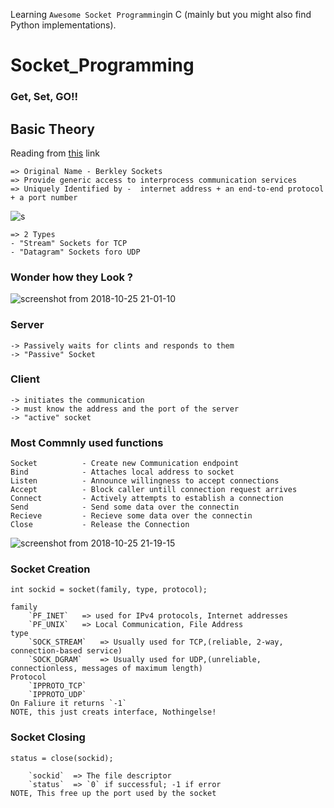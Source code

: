 Learning `Awesome Socket Programming`in C (mainly but you might also find Python implementations).

# Socket_Programming

### Get, Set, GO!!

## Basic Theory

Reading from [this](https://www.csd.uoc.gr/~hy556/material/tutorials/cs556-3rd-tutorial.pdf) link

    => Original Name - Berkley Sockets
    => Provide generic access to interprocess communication services
    => Uniquely Identified by -  internet address + an end-to-end protocol + a port number
    
   
![s](https://user-images.githubusercontent.com/30762887/47511901-bcdc8f80-d898-11e8-97d9-d0d664db6a04.png)


    => 2 Types
    - "Stream" Sockets for TCP
    - "Datagram" Sockets foro UDP

### Wonder how they Look ?
![screenshot from 2018-10-25 21-01-10](https://user-images.githubusercontent.com/30762887/47512226-5e63e100-d899-11e8-8bd5-4b08ec3fdb09.png)

### Server

    -> Passively waits for clints and responds to them 
    -> "Passive" Socket
### Client
    -> initiates the communication
    -> must know the address and the port of the server
    -> "active" socket
    
### Most Commnly used functions

    Socket          - Create new Communication endpoint
    Bind            - Attaches local address to socket
    Listen          - Announce willingness to accept connections
    Accept          - Block caller untill connection request arrives
    Connect         - Actively attempts to establish a connection
    Send            - Send some data over the connectin
    Recieve         - Recieve some data over the connectin
    Close           - Release the Connection

![screenshot from 2018-10-25 21-19-15](https://user-images.githubusercontent.com/30762887/47513387-c4516800-d89b-11e8-827f-32e354e4884a.png)

### Socket Creation
`int sockid = socket(family, type, protocol);`

    family
        `PF_INET`   => used for IPv4 protocols, Internet addresses 
        `PF_UNIX`   => Local Communication, File Address
    type
        `SOCK_STREAM`   => Usually used for TCP,(reliable, 2-way, connection-based service)
        `SOCK_DGRAM`    => Usually used for UDP,(unreliable, connectionless, messages of maximum length)
    Protocol
        `IPPROTO_TCP`
        `IPPROTO_UDP`
    On Faliure it returns `-1`
    NOTE, this just creats interface, Nothingelse!
### Socket Closing
 `status = close(sockid);`
 
        `sockid`  => The file descriptor
        `status`  => `0` if successful; -1 if error
    NOTE, This free up the port used by the socket
    



